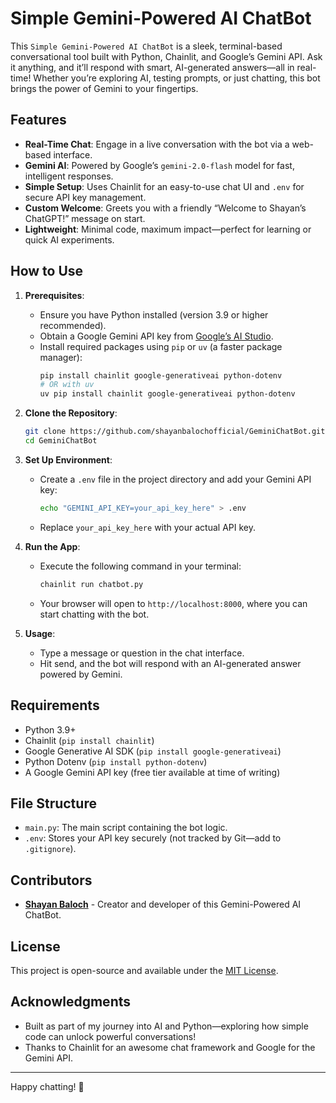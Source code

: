 
# Simple Gemini-Powered AI ChatBot

This `Simple Gemini-Powered AI ChatBot` is a sleek, terminal-based conversational tool built with Python, Chainlit, and Google’s Gemini API. Ask it anything, and it’ll respond with smart, AI-generated answers—all in real-time! Whether you’re exploring AI, testing prompts, or just chatting, this bot brings the power of Gemini to your fingertips.

## Features

- **Real-Time Chat**: Engage in a live conversation with the bot via a web-based interface.
- **Gemini AI**: Powered by Google’s `gemini-2.0-flash` model for fast, intelligent responses.
- **Simple Setup**: Uses Chainlit for an easy-to-use chat UI and `.env` for secure API key management.
- **Custom Welcome**: Greets you with a friendly “Welcome to Shayan’s ChatGPT!” message on start.
- **Lightweight**: Minimal code, maximum impact—perfect for learning or quick AI experiments.

## How to Use

1. **Prerequisites**:
   - Ensure you have Python installed (version 3.9 or higher recommended).
   - Obtain a Google Gemini API key from [Google’s AI Studio](https://makersuite.google.com/app/apikey).
   - Install required packages using `pip` or `uv` (a faster package manager):
     ```bash
     pip install chainlit google-generativeai python-dotenv
     # OR with uv
     uv pip install chainlit google-generativeai python-dotenv
     ```

2. **Clone the Repository**:
   ```bash
   git clone https://github.com/shayanbalochofficial/GeminiChatBot.git
   cd GeminiChatBot
   ```

3. **Set Up Environment**:
   - Create a `.env` file in the project directory and add your Gemini API key:
     ```bash
     echo "GEMINI_API_KEY=your_api_key_here" > .env
     ```
   - Replace `your_api_key_here` with your actual API key.

4. **Run the App**:
   - Execute the following command in your terminal:
     ```bash
     chainlit run chatbot.py
     ```
   - Your browser will open to `http://localhost:8000`, where you can start chatting with the bot.

5. **Usage**:
   - Type a message or question in the chat interface.
   - Hit send, and the bot will respond with an AI-generated answer powered by Gemini.

## Requirements
- Python 3.9+
- Chainlit (`pip install chainlit`)
- Google Generative AI SDK (`pip install google-generativeai`)
- Python Dotenv (`pip install python-dotenv`)
- A Google Gemini API key (free tier available at time of writing)

## File Structure
- `main.py`: The main script containing the bot logic.
- `.env`: Stores your API key securely (not tracked by Git—add to `.gitignore`).

## Contributors
- **[Shayan Baloch](https://github.com/shayanbalochofficial)** - Creator and developer of this Gemini-Powered AI ChatBot.

## License
This project is open-source and available under the [MIT License](https://opensource.org/licenses/MIT).

## Acknowledgments
- Built as part of my journey into AI and Python—exploring how simple code can unlock powerful conversations!
- Thanks to Chainlit for an awesome chat framework and Google for the Gemini API.

---

Happy chatting! 🚀
